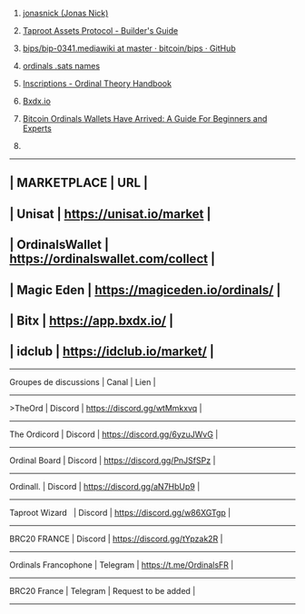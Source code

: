 1. [jonasnick (Jonas Nick)](https://github.com/jonasnick)

2. [Taproot Assets Protocol - Builder's Guide](https://docs.lightning.engineering/the-lightning-network/taproot-assets/taproot-assets-protocol)

3. [bips/bip-0341.mediawiki at master · bitcoin/bips · GitHub](https://github.com/bitcoin/bips/blob/master/bip-0341.mediawiki)

4. [ordinals .sats names](https://dune.com/domo/ordinals-sats-names)

5. [Inscriptions - Ordinal Theory Handbook](https://docs.ordinals.com/inscriptions.html) 

6. [Bxdx.io](https://www.brc-20.io/)

7. [Bitcoin Ordinals Wallets Have Arrived: A Guide For Beginners and Experts](https://nftnow.com/news/bitcoin-ordinals-wallets-have-arrived/) 

8. 


-----------------------------------------------------
| MARKETPLACE     |       URL                         |
-----------------------------------------------------
| Unisat          | https://unisat.io/market          |
-----------------------------------------------------
| OrdinalsWallet | https://ordinalswallet.com/collect |
-----------------------------------------------------
| Magic Eden     | https://magiceden.io/ordinals/     |
-----------------------------------------------------
| Bitx           | https://app.bxdx.io/               |
-----------------------------------------------------
| idclub         | https://idclub.io/market/          |
-----------------------------------------------------


----------------------- --------- ----------------------------
Groupes de discussions | Canal 	 |  Lien                      |
----------------------- --------- ----------------------------
\>TheOrd 	      | Discord | https://discord.gg/wtMmkxvq |
----------------------  --------  ----------------------------
The Ordicord	      | Discord | https://discord.gg/6yzuJWvG |
---------------------- --------- -----------------------------
Ordinal Board 	      | Discord | https://discord.gg/PnJSfSPz |
---------------------- --------- -----------------------------
Ordinall. 	      | Discord | https://discord.gg/aN7HbUp9 |
---------------------- --------- -----------------------------
Taproot Wizard 	      | Discord | https://discord.gg/w86XGTgp |
---------------------- --------- -----------------------------
BRC20 FRANCE 	      | Discord | https://discord.gg/tYpzak2R |
---------------------- --------- -----------------------------
Ordinals Francophone  | Telegram | https://t.me/OrdinalsFR    |
---------------------- ---------- ----------------------------
BRC20 France 	      | Telegram | Request to be added 	      |
---------------------- ---------- ----------------------------














